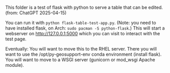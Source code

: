 
This folder is a test of flask with python to serve a table that can be edited.
(from: ChatGPT 2025-04-15)

You can run it with `python flask-table-test-app.py`.
(Note: you need to have installed flask, on Arch: `sudo pacman -S python-flask`.)
This will start a webserver on http://127.0.0.1:5000 which you can visit to interact with the test page.

Eventually:
You will want to move this to the RHEL server. There you will want to use the /opt/py-geosupport-env conda environment (install flask).
You will want to move to a WSGI server (gunicorn or mod_wsgi Apache module).





